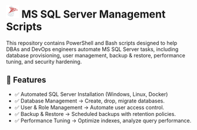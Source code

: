 #  <img src="../Assets/pics/icons8-microsoft-sql-server-48.svg" width="35"> MS SQL Server Management Scripts

This repository contains PowerShell and Bash scripts designed to help DBAs and DevOps engineers automate MS SQL Server tasks, including database provisioning, user management, backup & restore, performance tuning, and security hardening.

## 🚀 Features

- ✅ Automated SQL Server Installation (Windows, Linux, Docker)
- ✅ Database Management → Create, drop, migrate databases.
- ✅ User & Role Management → Automate user access control.
- ✅ Backup & Restore → Scheduled backups with retention policies.
- ✅ Performance Tuning → Optimize indexes, analyze query performance.
